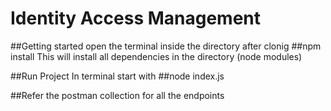# Identity Access Management

##Getting started
open the terminal inside the directory after clonig
##npm install
This will install all dependencies in the directory (node modules)

##Run Project
In terminal start with 
##node index.js

##Refer the postman collection for all the endpoints
